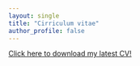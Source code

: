 ```yaml
---
layout: single
title: "Cirriculum vitae"
author_profile: false
---
```


[Click here to download my latest CV!](https://zorian15.github.io/markdown-cv/)
